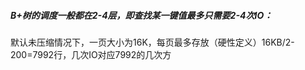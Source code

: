 ##### B+树的调度一般都在2-4层，即查找某一键值最多只需要2-4次IO：

默认未压缩情况下，一页大小为16K，每页最多存放（硬性定义）16KB/2-200=7992行，几次IO对应7992的几次方